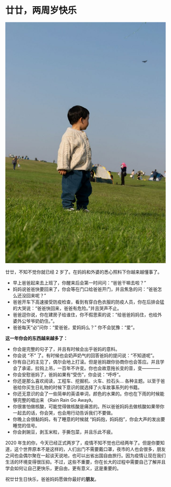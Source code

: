 # 廿廿，两周岁快乐

![廿廿两周岁快乐](/Static/Pics/2023/20230424_廿廿两周岁快乐_1.jpg)

廿廿，不知不觉你就已经 2 岁了。在妈妈和外婆的悉心照料下你越来越懂事了。

* 早上爸爸起来去上班了，你醒来后会第一时间问：“爸爸干嘛去啦？”
* 妈妈说爸爸快要回来了，你会等在门口给爸爸开门，并且焦急的问：“爸爸怎么还没回来呢？”
* 爸爸开车下高速接受防疫检查，看到有穿白色衣服的防疫人员，你在后排会猛的大哭说：“爸爸快回来，爸爸有危险。”并且哭声不止。
* 爸爸逗你说，你在建房子给谁住，你不假思索的说：“给爸爸妈妈住，也给外婆外公爷爷奶奶住。”。
* 爸爸每天“必”问你：“爱爸爸，爱妈妈么？” 你不会犹豫：“爱”。

**这一年你会的东西越来越多了：**

* 你会是完整的句子了，并且有时候会出乎爸妈的意料。
* 你会说 “不” 了。有时候也会奶声奶气的回答爸妈的提问说：“不知道呢”。
* 你有自己的主见了，偶尔会地上打滚。但是爸妈跟你协商你也会答应。并且学会了承诺，拉钩上吊，一百年不许变。你也会故意拖长变的音，变————
* 你会安慰爸妈了，爸妈如果有“受伤”，你会说：“呼呼”。
* 你还是那么喜欢阅读，工程车、挖掘机、火车、捡石头… 各种主题。以至于爸爸给你买生日礼物的时候下意识的就选择了火车故事系列的书籍。
* 你还无意识的会了一些简单的英语单词，颜色的水果的。你也在下雨的时候能够完整的唱出来 《Rain Rain Go Away》。
* 你很害怕做核酸，可能觉得做核酸是痛苦的。所以爸爸妈妈去做核酸如果带你一起去的话，你会哭，也会用行动告诉我们不要做。
* 你晚上会很黏妈妈，有了睡意的时候就 “妈妈抱，妈妈抱”，你会大声的发出要睡觉的信号。
* 你会剥豌豆，剥玉米粒，手撕包菜，并且乐此不疲。

2020 年生的你，今天已经正式两岁了，疫情不知不觉也已经两年了。但是你要知道，这个世界原本不是这样的，人们出门不需要戴口罩，夜市的人也会很多，朋友之间也会偶尔聚在一起谈天说地，也可以出省出国自由旅行。因为疫情让现在我们生活的环境变得很压抑。不过，这些不重要，你在长大的过程中需要自己了解并且学会如何让自己更快乐，更自由，更有意义，这是重要的。

祝廿廿生日快乐，爸爸妈妈愿做你最好的**朋友**。